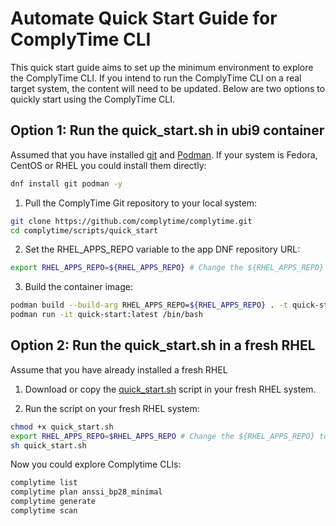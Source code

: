 # Automate Quick Start Guide for ComplyTime CLI

This quick start guide aims to set up the minimum environment to explore the ComplyTime CLI.
If you intend to run the ComplyTime CLI on a real target system, the content will need to be updated.
Below are two options to quickly start using the ComplyTime CLI.

## Option 1: Run the quick_start.sh in ubi9 container
Assumed that you have installed [git](https://git-scm.com/book/en/v2/Getting-Started-Installing-Git) and [Podman](https://podman.io/docs/installation). If your system is Fedora, CentOS or RHEL you could install them directly:

```bash
dnf install git podman -y
```

1. Pull the ComplyTime Git repository to your local system:

```bash
git clone https://github.com/complytime/complytime.git
cd complytime/scripts/quick_start
```

2. Set the RHEL_APPS_REPO variable to the app DNF repository URL:

```bash
export RHEL_APPS_REPO=${RHEL_APPS_REPO} # Change the ${RHEL_APPS_REPO} to the app dnf repo
```

3. Build the container image:

```bash
podman build --build-arg RHEL_APPS_REPO=${RHEL_APPS_REPO} . -t quick-start:latest
podman run -it quick-start:latest /bin/bash
```

## Option 2: Run the quick_start.sh in a fresh RHEL
Assume that you have already installed a fresh RHEL
1. Download or copy the [quick_start.sh](quick_start.sh) script in your fresh RHEL system.

2. Run the script on your fresh RHEL system:

```bash
chmod +x quick_start.sh
export RHEL_APPS_REPO=$RHEL_APPS_REPO # Change the ${RHEL_APPS_REPO} to the app dnf repo
sh quick_start.sh
```

Now you could explore Complytime CLIs:
```bash
complytime list
complytime plan anssi_bp28_minimal
complytime generate
complytime scan
```
